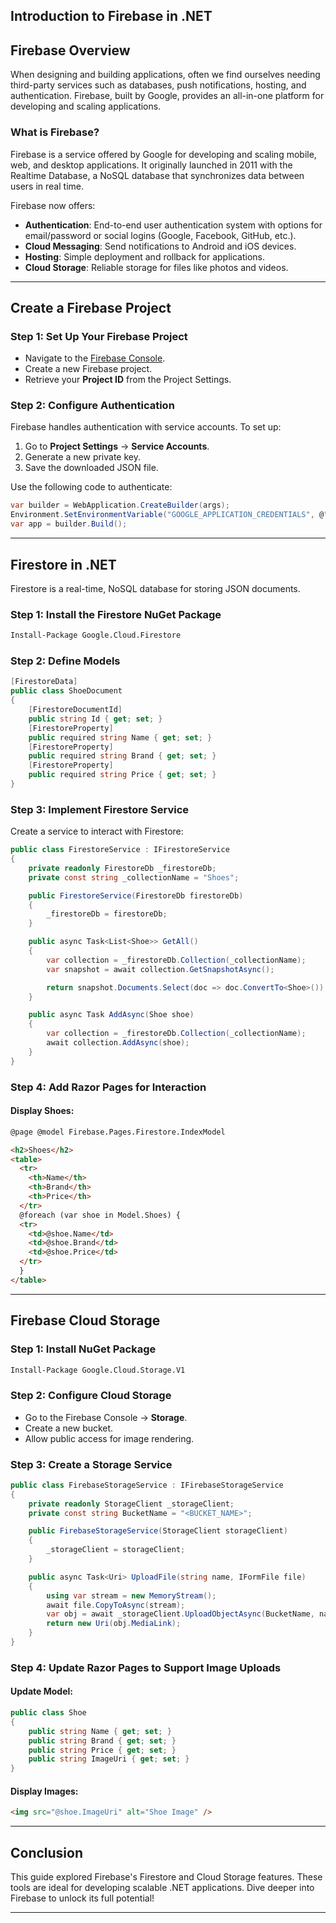 ## Introduction to Firebase in .NET

## Firebase Overview

When designing and building applications, often we find ourselves needing third-party services such as databases, push notifications, hosting, and authentication. Firebase, built by Google, provides an all-in-one platform for developing and scaling applications.

### What is Firebase?

Firebase is a service offered by Google for developing and scaling mobile, web, and desktop applications. It originally launched in 2011 with the Realtime Database, a NoSQL database that synchronizes data between users in real time.

Firebase now offers:

- **Authentication**: End-to-end user authentication system with options for email/password or social logins (Google, Facebook, GitHub, etc.).
- **Cloud Messaging**: Send notifications to Android and iOS devices.
- **Hosting**: Simple deployment and rollback for applications.
- **Cloud Storage**: Reliable storage for files like photos and videos.

---

## Create a Firebase Project

### Step 1: Set Up Your Firebase Project

- Navigate to the [Firebase Console](https://console.firebase.google.com).
- Create a new Firebase project.
- Retrieve your **Project ID** from the Project Settings.

### Step 2: Configure Authentication

Firebase handles authentication with service accounts. To set up:

1. Go to **Project Settings** -> **Service Accounts**.
2. Generate a new private key.
3. Save the downloaded JSON file.

Use the following code to authenticate:

```csharp
var builder = WebApplication.CreateBuilder(args);
Environment.SetEnvironmentVariable("GOOGLE_APPLICATION_CREDENTIALS", @"<PATH_TO_CREDENTIALS_FILE>");
var app = builder.Build();
```

---

## Firestore in .NET

Firestore is a real-time, NoSQL database for storing JSON documents.

### Step 1: Install the Firestore NuGet Package

```bash
Install-Package Google.Cloud.Firestore
```

### Step 2: Define Models

```csharp
[FirestoreData]
public class ShoeDocument
{
    [FirestoreDocumentId]
    public string Id { get; set; }
    [FirestoreProperty]
    public required string Name { get; set; }
    [FirestoreProperty]
    public required string Brand { get; set; }
    [FirestoreProperty]
    public required string Price { get; set; }
}
```

### Step 3: Implement Firestore Service

Create a service to interact with Firestore:

```csharp
public class FirestoreService : IFirestoreService
{
    private readonly FirestoreDb _firestoreDb;
    private const string _collectionName = "Shoes";

    public FirestoreService(FirestoreDb firestoreDb)
    {
        _firestoreDb = firestoreDb;
    }

    public async Task<List<Shoe>> GetAll()
    {
        var collection = _firestoreDb.Collection(_collectionName);
        var snapshot = await collection.GetSnapshotAsync();

        return snapshot.Documents.Select(doc => doc.ConvertTo<Shoe>()).ToList();
    }

    public async Task AddAsync(Shoe shoe)
    {
        var collection = _firestoreDb.Collection(_collectionName);
        await collection.AddAsync(shoe);
    }
}
```

### Step 4: Add Razor Pages for Interaction

#### Display Shoes:

```html
@page @model Firebase.Pages.Firestore.IndexModel

<h2>Shoes</h2>
<table>
  <tr>
    <th>Name</th>
    <th>Brand</th>
    <th>Price</th>
  </tr>
  @foreach (var shoe in Model.Shoes) {
  <tr>
    <td>@shoe.Name</td>
    <td>@shoe.Brand</td>
    <td>@shoe.Price</td>
  </tr>
  }
</table>
```

---

## Firebase Cloud Storage

### Step 1: Install NuGet Package

```bash
Install-Package Google.Cloud.Storage.V1
```

### Step 2: Configure Cloud Storage

- Go to the Firebase Console -> **Storage**.
- Create a new bucket.
- Allow public access for image rendering.

### Step 3: Create a Storage Service

```csharp
public class FirebaseStorageService : IFirebaseStorageService
{
    private readonly StorageClient _storageClient;
    private const string BucketName = "<BUCKET_NAME>";

    public FirebaseStorageService(StorageClient storageClient)
    {
        _storageClient = storageClient;
    }

    public async Task<Uri> UploadFile(string name, IFormFile file)
    {
        using var stream = new MemoryStream();
        await file.CopyToAsync(stream);
        var obj = await _storageClient.UploadObjectAsync(BucketName, name, null, stream);
        return new Uri(obj.MediaLink);
    }
}
```

### Step 4: Update Razor Pages to Support Image Uploads

#### Update Model:

```csharp
public class Shoe
{
    public string Name { get; set; }
    public string Brand { get; set; }
    public string Price { get; set; }
    public string ImageUri { get; set; }
}
```

#### Display Images:

```html
<img src="@shoe.ImageUri" alt="Shoe Image" />
```

---

## Conclusion

This guide explored Firebase's Firestore and Cloud Storage features. These tools are ideal for developing scalable .NET applications. Dive deeper into Firebase to unlock its full potential!

---
